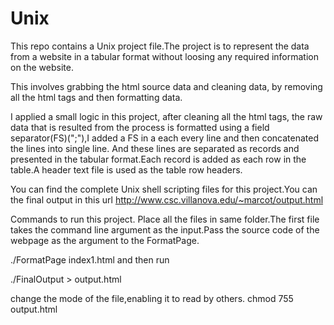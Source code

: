 # Unix
This repo contains a Unix project file.The project is to represent the data from a website in a tabular format without loosing any required information on the website. 

This involves grabbing the html source data and cleaning data,
by removing all the html tags and then formatting data. 

I applied a small logic in this project, after cleaning all the html tags, the raw data that is resulted from the process
is formatted using a field separator(FS)(";"),I added a FS in a each every line and then concatenated 
the lines into single line. And these lines are separated as records and presented in the 
tabular format.Each record is added as each row in the table.A header text file is used as the table row headers.

You can find the complete Unix shell scripting files for this project.You can the final output in this url
http://www.csc.villanova.edu/~marcot/output.html

Commands to run this project.
Place all the files in same folder.The first file takes the command line argument as the input.Pass the source code of the webpage as
the argument to the FormatPage.

./FormatPage index1.html
and then run 

./FinalOutput > output.html

change the mode of the file,enabling it to read by others.
chmod 755 output.html
